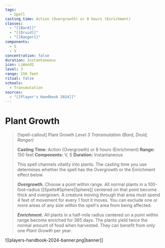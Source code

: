 ```yaml
---
tags:
  - Spell
casting_time: Action (Overgrowth) or 8 hours (Enrichment)
classes:
  - "[[Bard]]"
  - "[[Druid]]"
  - "[[Ranger]]"
components:
  - S
  - V
concentration: false
duration: Instantaneous
icon: LiWand2
level: 3
range: 150 feet
ritual: false
schools:
  - Transmutation
sources:
  - "[[Player's Handbook 2024]]"
---
```


# Plant Growth

>[!spell-callout] Plant Growth
>_Level 3 Transmutation (Bard, Druid, Ranger)_
>
>**Casting Time:** Action (Overgrowth) or 8 hours (Enrichment)
>**Range:** 150 feet
>**Components:** V, S
>**Duration:** Instantaneous
>
>This spell channels vitality into plants. The casting time you use determines whether the spell has the Overgrowth or the Enrichment effect below.
>
>**_Overgrowth._** Choose a point within range. All normal plants in a 100-foot-radius [[Spells#Sphere\|Sphere]] centered on that point become thick and overgrown. A creature moving through that area must spend 4 feet of movement for every 1 foot it moves. You can exclude one or more areas of any size within the spell's area from being affected.
>
>**_Enrichment._** All plants in a half-mile radius centered on a point within range become enriched for 365 days. The plants yield twice the normal amount of food when harvested. They can benefit from only one _Plant Growth_ per year.


![[players-handbook-2024-banner.png|banner]]

